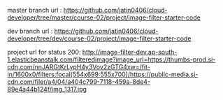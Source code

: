 master branch url : https://github.com/jatin0406/cloud-developer/tree/master/course-02/project/image-filter-starter-code

dev branch url : https://github.com/jatin0406/cloud-developer/tree/dev/course-02/project/image-filter-starter-code

project url for status 200: http://image-filter-dev.ap-south-1.elasticbeanstalk.com/filteredimage?image_url=https://thumbs-prod.si-cdn.com/nnJARGtKrLypH4y3Vov2zGTG4xw=/fit-in/1600x0/filters:focal(554x699:555x700)/https://public-media.si-cdn.com/filer/a4/04/a404c799-7118-459a-8de4-89e4a44b124f/img_1317.jpg
